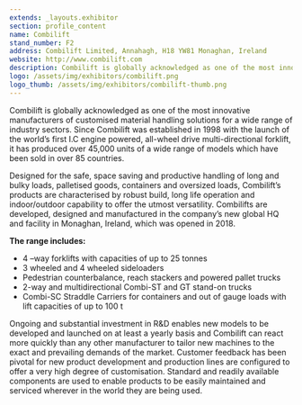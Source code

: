 ```yaml
---
extends: _layouts.exhibitor
section: profile_content
name: Combilift
stand_number: F2
address: Combilift Limited, Annahagh, H18 YW81 Monaghan, Ireland
website: http://www.combilift.com
description: Combilift is globally acknowledged as one of the most innovative manufacturers of customised material handling solutions for a wide range of industry sectors. 
logo: /assets/img/exhibitors/combilift.png
logo_thumb: /assets/img/exhibitors/combilift-thumb.png
---
```


Combilift is globally acknowledged as one of the most innovative manufacturers of customised material handling solutions for a wide range of industry sectors. Since Combilift was established in 1998 with the launch of the world’s first I.C engine powered, all-wheel drive multi-directional forklift, it has produced over 45,000 units of a wide range of models which have been sold in over 85 countries.

Designed for the safe, space saving and productive handling of long and bulky loads, palletised goods, containers and oversized loads, Combilift’s products are characterised by robust build, long life operation and indoor/outdoor capability to offer the utmost versatility. Combilifts are  developed, designed and manufactured in the company’s new global HQ and facility in Monaghan, Ireland, which was opened in 2018.

**The range includes:**

- 4 –way forklifts with capacities of up to 25 tonnes
- 3 wheeled and 4 wheeled sideloaders
- Pedestrian counterbalance, reach stackers and powered pallet trucks
- 2-way and multidirectional Combi-ST and GT stand-on trucks
- Combi-SC Straddle Carriers for containers and out of gauge loads with lift capacities of up to 100 t

Ongoing and substantial investment in R&D enables new models to be developed and launched on at least a yearly basis and Combilift can react more quickly than any other manufacturer to tailor new machines to the exact and prevailing demands of the market. Customer feedback has been pivotal for new product development and production lines are configured to offer a very high degree of customisation. Standard and readily available components are used to enable products to be easily maintained and serviced wherever in the world they are being used.
